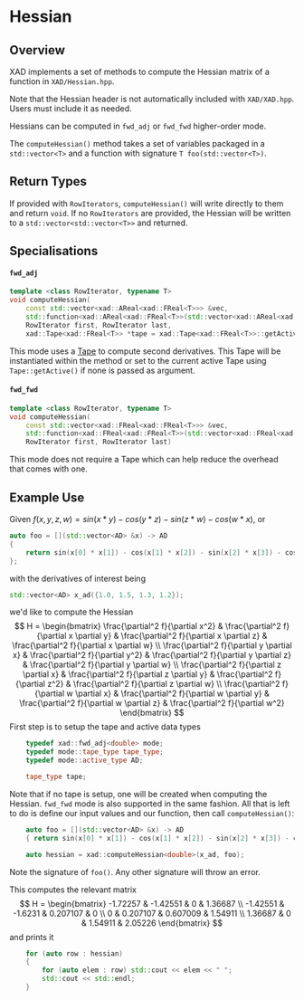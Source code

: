 # Hessian

## Overview

XAD implements a set of methods to compute the Hessian matrix of a function in `XAD/Hessian.hpp`.

Note that the Hessian header is not automatically included with `XAD/XAD.hpp`.
Users must include it as needed.

Hessians can be computed in `fwd_adj` or `fwd_fwd` higher-order mode.

The `computeHessian()` method takes a set of variables packaged in a `std::vector<T>` and a function with signature `T foo(std::vector<T>)`.

## Return Types

If provided with `RowIterators`, `computeHessian()` will write directly to them and return `void`. If no `RowIterators` are provided, the Hessian will be written to a `std::vector<std::vector<T>>` and returned.

## Specialisations

#### `fwd_adj`

```c++
template <class RowIterator, typename T>
void computeHessian(
    const std::vector<xad::AReal<xad::FReal<T>>> &vec,
    std::function<xad::AReal<xad::FReal<T>>(std::vector<xad::AReal<xad::FReal<T>>> &)> foo,
    RowIterator first, RowIterator last,
    xad::Tape<xad::FReal<T>> *tape = xad::Tape<xad::FReal<T>>::getActive())
```
This mode uses a [Tape](ref/tape.md) to compute second derivatives. This Tape will be instantiated within the method or set to the current active Tape using `Tape::getActive()` if none is passed as argument.

#### `fwd_fwd`

```c++
template <class RowIterator, typename T>
void computeHessian(
    const std::vector<xad::FReal<xad::FReal<T>>> &vec,
    std::function<xad::FReal<xad::FReal<T>>(std::vector<xad::FReal<xad::FReal<T>>> &)> foo,
    RowIterator first, RowIterator last)
```
This mode does not require a Tape which can help reduce the overhead that comes with one.


## Example Use
Given $f(x, y, z, w) = sin(x * y) - cos(y * z) - sin(z * w) - cos(w * x)$, or
```c++
auto foo = [](std::vector<AD> &x) -> AD
{
    return sin(x[0] * x[1]) - cos(x[1] * x[2]) - sin(x[2] * x[3]) - cos(x[3] * x[0]);
};
```
with the derivatives of interest being
```c++
std::vector<AD> x_ad({1.0, 1.5, 1.3, 1.2});
```
we'd like to compute the Hessian
$$
H = \begin{bmatrix}
\frac{\partial^2 f}{\partial x^2} & \frac{\partial^2 f}{\partial x \partial y} & \frac{\partial^2 f}{\partial x \partial z} & \frac{\partial^2 f}{\partial x \partial w} \\
\frac{\partial^2 f}{\partial y \partial x} & \frac{\partial^2 f}{\partial y^2} & \frac{\partial^2 f}{\partial y \partial z} & \frac{\partial^2 f}{\partial y \partial w} \\
\frac{\partial^2 f}{\partial z \partial x} & \frac{\partial^2 f}{\partial z \partial y} & \frac{\partial^2 f}{\partial z^2} & \frac{\partial^2 f}{\partial z \partial w} \\
\frac{\partial^2 f}{\partial w \partial x} & \frac{\partial^2 f}{\partial w \partial y} & \frac{\partial^2 f}{\partial w \partial z} & \frac{\partial^2 f}{\partial w^2}
\end{bmatrix}
$$
First step is to setup the tape and active data types
```c++
    typedef xad::fwd_adj<double> mode;
    typedef mode::tape_type tape_type;
    typedef mode::active_type AD;

    tape_type tape;
```
Note that if no tape is setup, one will be created when computing the Hessian. `fwd_fwd` mode is also supported in the same fashion. All that is left to do is define our input values and our function, then call `computeHessian()`:
```c++
    auto foo = [](std::vector<AD> &x) -> AD
    { return sin(x[0] * x[1]) - cos(x[1] * x[2]) - sin(x[2] * x[3]) - cos(x[3] * x[0]); };

    auto hessian = xad::computeHessian<double>(x_ad, foo);
```
Note the signature of `foo()`. Any other signature will throw an error.

This computes the relevant matrix
$$
H = \begin{bmatrix}
-1.72257 & -1.42551 & 0 & 1.36687 \\
-1.42551 & -1.6231 & 0.207107 & 0 \\
0 & 0.207107 & 0.607009 & 1.54911 \\
1.36687 & 0 & 1.54911 & 2.05226
\end{bmatrix}
$$
and prints it
```c++
    for (auto row : hessian)
    {
        for (auto elem : row) std::cout << elem << " ";
        std::cout << std::endl;
    }
```
